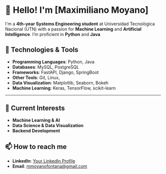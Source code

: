 # 👋 Hello! I'm [Maximiliano Moyano]

I'm a **4th-year Systems Engineering student** at Universidad Tecnológica Nacional (UTN) with a passion for **Machine Learning** and **Artificial Intelligence**. I’m proficient in **Python** and **Java**

## 🔧 Technologies & Tools

- **Programming Languages**: Python, Java
- **Databases**: MySQL, PostgreSQL
- **Frameworks**: FastAPI, Django, SpringBoot
- **Other Tools**: Git, Linux,
- **Data Visualization**: Matplotlib, Seaborn, Bokeh
- **Machine Learning**: Keras, TensorFlow, scikit-learn

---

## 🌱 Current Interests

- **Machine Learning & AI**
- **Data Science & Data Visualization**
- **Backend Development**


## 📫 How to reach me

- **LinkedIn**: [Your LinkedIn Profile](https://www.linkedin.com/in/maximilianomoyanofontana)
- **Email**: mmoyanofontana@gmail.com
